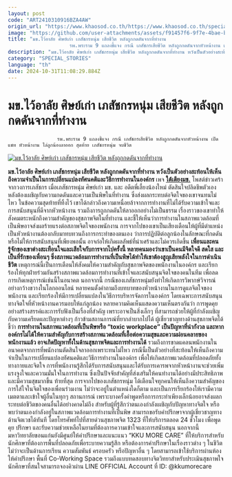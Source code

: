 ```yaml
---
layout: post
code: "ART2410310916BZA4AW"
origin_url: "https://www.khaosod.co.th/https://www.khaosod.co.th/special-stories/news_9484240"
image: "https://github.com/user-attachments/assets/f91457f6-9f7e-4bae-b13a-dc221243cbc9"
title: "มข.ไว้อาลัย ศิษย์เก่า เภสัชกรหนุ่ม เสียชีวิต หลังถูกกดดันจากที่ทำงาน
                    รพ.พระราม 9 แถลงชี้แจง กรณี เภสัชกรเสียชีวิต หลังถูกกดดันจากหัวหน้างาน เปิดแชท หัวหน้างาน ไล่ลูกน้องลาออก สุดท้าย เภสัชกรหนุ่ม จบชีวิต"
description: "มข.ไว้อาลัย ศิษย์เก่า เภสัชกรหนุ่ม เสียชีวิต หลังถูกกดดันจากที่ทำงาน หวังเป็นตัวอย่างสะท้อนให้เห็นถึงความจำเป็นในการเปลี่ยนแปลงทัศนคติ-วิธีการทำงานในองค์กร"
category: "SPECIAL_STORIES"
language: "th"
date: 2024-10-31T11:08:29.884Z
---
```


# มข.ไว้อาลัย ศิษย์เก่า เภสัชกรหนุ่ม เสียชีวิต หลังถูกกดดันจากที่ทำงาน
                    รพ.พระราม 9 แถลงชี้แจง กรณี เภสัชกรเสียชีวิต หลังถูกกดดันจากหัวหน้างาน เปิดแชท หัวหน้างาน ไล่ลูกน้องลาออก สุดท้าย เภสัชกรหนุ่ม จบชีวิต

[![มข.ไว้อาลัย ศิษย์เก่า เภสัชกรหนุ่ม เสียชีวิต หลังถูกกดดันจากที่ทำงาน](https://www.khaosod.co.th/wpapp/uploads/2024/10/pharmacist-1.jpg "มข.ไว้อาลัย ศิษย์เก่า เภสัชกรหนุ่ม เสียชีวิต หลังถูกกดดันจากที่ทำงาน")](https://www.khaosod.co.th/wpapp/uploads/2024/10/pharmacist-1.jpg)

**มข.ไว้อาลัย ศิษย์เก่า เภสัชกรหนุ่ม เสียชีวิต หลังถูกกดดันจากที่ทำงาน หวังเป็นตัวอย่างสะท้อนให้เห็นถึงความจำเป็นในการเปลี่ยนแปลงทัศนคติและวิธีการทำงานในองค์กร**
เพจ **[ใต้เตียงมข.](https://www.facebook.com/UnderbedKKU?__cft__[0]=AZVMiCBnMtIxDj3qrgqWZieFODVKrd2nsQY-53SIBGz3cwiuZYwLgxsekYNRfgARLZS-e5kIhUYyRi0oO0rvXztmRXtSHbHjVvM7iDhpJ4-RJV9jKUBl5cqmEC1lV-k1sjTOtoeFx0sZHFZOjgNCvzz7oxyI05o9psMGn8UoN0CLrw&__tn__=-UC*F)** โพสต์ข่าวเศร้าจากวงการเภสัชกร เมื่อเภสัชกรหนุ่ม ศิษย์เก่า มข. และ อดีตพี่เลี้ยงน้องใหม่ ตัดสินใจปลิดชีพตัวเอง หลังต้องเผชิญกับความกดดันและความเป็นพิษในที่ทำงาน ซึ่งส่งผลกระทบต่อจิตใจของเขาจนทนไม่ไหว
ในข้อความสุดท้ายที่ทิ้งไว้ เขาได้กล่าวถึงความเหนื่อยล้าจากการทำงานที่ไม่ได้รับความเข้าใจและการสนับสนุนที่ดีจากหัวหน้างาน รวมถึงการถูกกดดันให้ลาออกอย่างไม่เป็นธรรม
เรื่องราวของเขาทำให้สังคมตระหนักถึงความสำคัญของสุขภาพจิตในที่ทำงาน และชี้ให้เห็นว่าการทำงานในสภาพแวดล้อมที่เป็นพิษอาจส่งผลร้ายแรงต่อสภาพจิตใจของพนักงาน
การจากไปของเขาเป็นเสียงเตือนให้ผู้ที่มีตำแหน่งเป็นหัวหน้างานต้องกลับมาทบทวนถึงการกระทำของตนเอง ว่าการปฏิบัติต่อลูกน้องในลักษณะที่กดดันหรือไม่ให้การสนับสนุนที่เพียงพอนั้น อาจก่อให้เกิดผลลัพธ์ที่น่าเศร้าและไม่ควรเกิดขึ้น
**เพื่อนและคนรู้จักของเขาต่างสะเทือนใจและเสียใจกับการจากไปครั้งนี้ หลายคนมองว่าเขาเป็นคนมีจิตใจดี สดใส และเป็นที่รักของเพื่อนๆ ซึ่งสภาพแวดล้อมการทำงานที่เป็นพิษได้ทำให้เขาต้องสูญเสียพลังใจในการดำเนินชีวิต**
เหตุการณ์นี้เป็นการเตือนให้สังคมให้ความสำคัญกับสุขภาพจิตของพนักงานในองค์กร และเรียกร้องให้ทุกฝ่ายร่วมกันสร้างสภาพแวดล้อมการทำงานที่เข้าใจและสนับสนุนจิตใจของคนในทีม เพื่อลดการเกิดเหตุการณ์เช่นนี้ในอนาคต
นอกจากนี้ กรณีของเภสัชกรหนุ่มยังทำให้เกิดการวิพากษ์วิจารณ์อย่างกว้างขวางในโลกออนไลน์ หลายคนตั้งคำถามถึงบทบาทของหัวหน้างานในการดูแลจิตใจของพนักงาน และเรียกร้องให้มีการเปลี่ยนแปลงในวิธีการบริหารจัดการในองค์กร
โดยเฉพาะการสนับสนุนทางจิตใจที่หัวหน้างานควรมอบให้แก่ลูกน้อง หลายความคิดเห็นแสดงความเห็นตรงกันว่า การพูดคุยอย่างสร้างสรรค์และการรับฟังเป็นเรื่องที่สำคัญ เพราะอาจเป็นสิ่งเล็กๆ ที่สามารถช่วยให้ผู้ที่กำลังเผชิญกับความเครียดและปัญหาต่างๆ ก้าวข้ามสถานการณ์ที่ยากลำบากไปได้
ผู้เชี่ยวชาญทางด้านสุขภาพจิตได้ชี้ว่า **การทำงานในสภาพแวดล้อมที่เป็นพิษหรือ “toxic workplace” เป็นปัญหาที่น่ากังวล และหากองค์กรไม่ได้ให้ความสำคัญกับการสร้างสภาพแวดล้อมที่เอื้อต่อความสุขและความผ่อนคลายของพนักงานแล้ว อาจเกิดปัญหาทั้งในด้านสุขภาพจิตและการทำงานได้** รวมถึงการขาดแคลนพนักงานในอนาคตจากการที่พนักงานตัดสินใจลาออกเพราะทนไม่ไหว
กรณีนี้เป็นตัวอย่างที่สะท้อนให้เห็นถึงความจำเป็นในการเปลี่ยนแปลงทัศนคติและวิธีการทำงานในองค์กร เพื่อให้เกิดสภาพแวดล้อมที่ปลอดภัยทั้งทางกายและจิตใจ การที่พนักงานรู้สึกได้รับการสนับสนุนและได้รับการเคารพจากหัวหน้างานจะช่วยเพิ่มแรงจูงใจและความมั่นใจในการทำงาน ซึ่งเป็นปัจจัยสำคัญที่ส่งเสริมให้คนทำงานได้อย่างมีประสิทธิภาพและมีความสุขมากขึ้น
ท้ายที่สุด การจากไปของเภสัชกรหนุ่ม ได้เตือนใจทุกคนให้เห็นถึงความสำคัญของการใส่ใจในจิตใจของเพื่อนร่วมงาน ไม่ว่าจะอยู่ในตำแหน่งใดก็ตาม และเป็นการเรียกร้องให้เรามีความเมตตาและเข้าใจผู้อื่นในทุกๆ สถานการณ์ เพราะบางครั้งคำพูดหรือการกระทำเพียงเล็กน้อยอาจส่งผลกระทบต่อชีวิตของคนอื่นได้อย่างคาดไม่ถึง
สำหรับผู้ที่รู้สึกว่าตนเองกำลังเผชิญกับปัญหาทางจิตใจ หรือพบว่าตนเองกำลังอยู่ในสภาพแวดล้อมการทำงานที่เป็นพิษ สามารถขอรับคำปรึกษาจากผู้เชี่ยวชาญทางด้านจิตเวชได้ทันที โดยโทรศัพท์ไปที่สายด่วนสุขภาพจิต 1323 ที่ให้บริการตลอด 24 ชั่วโมง เพื่อพูดคุย ปรึกษา และรับความช่วยเหลือในยามที่ต้องการความเข้าใจและการสนับสนุน
นอกจากนี้ มหาวิทยาลัยขอนแก่นยังมีศูนย์ให้คำปรึกษาและแนะแนว “KKU MORE CARE” ที่ให้บริการสำหรับนักศึกษาที่ต้องการพื้นที่ปลอดภัยเพื่อระบายความรู้สึก หรือต้องการคำปรึกษาในเรื่องราวต่าง ๆ ในชีวิต ไม่ว่าจะเป็นด้านการเรียน ความสัมพันธ์ ครอบครัว หรือปัญหาอื่น ๆ โดยสามารถเข้าใช้บริการผ่านห้องให้คำปรึกษา พื้นที่ Co-Working Space รวมถึงแบบทดสอบทางจิตวิทยาสำหรับประเมินสุขภาพใจ นักศึกษาที่สนใจสามารถจองคิวผ่าน LINE OFFICIAL Account ที่ ID: @kkumorecare